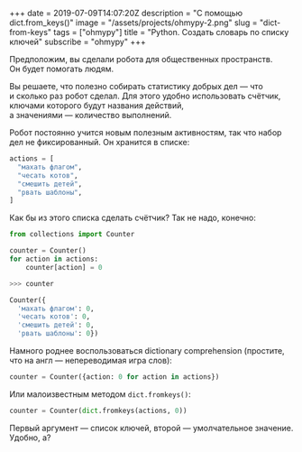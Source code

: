 +++
date = 2019-07-09T14:07:20Z
description = "С помощью dict.from_keys()"
image = "/assets/projects/ohmypy-2.png"
slug = "dict-from-keys"
tags = ["ohmypy"]
title = "Python. Создать словарь по списку ключей"
subscribe = "ohmypy"
+++

Предположим, вы сделали робота для общественных пространств. Он будет помогать людям.

Вы решаете, что полезно собирать статистику добрых дел — что и сколько раз робот сделал. Для этого удобно использовать счётчик, ключами которого будут названия действий, а значениями — количество выполнений.

Робот постоянно учится новым полезным активностям, так что набор дел не фиксированный. Он хранится в списке:

```python
actions = [
  "махать флагом",
  "чесать котов",
  "смешить детей",
  "рвать шаблоны",
]
```

Как бы из этого списка сделать счётчик? Так не надо, конечно:

```python
from collections import Counter

counter = Counter()
for action in actions:
    counter[action] = 0

>>> counter

Counter({
  'махать флагом': 0,
  'чесать котов': 0,
  'смешить детей': 0,
  'рвать шаблоны': 0})
```

Намного роднее воспользоваться dictionary comprehension (простите, что на англ — непереводимая игра слов):

```python
counter = Counter({action: 0 for action in actions})
```

Или малоизвестным методом <code>dict.fromkeys()</code>:

```python
counter = Counter(dict.fromkeys(actions, 0))
```

Первый аргумент — список ключей, второй — умолчательное значение. Удобно, а?
